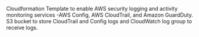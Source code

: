 Cloudformation Template to enable AWS security logging and activity monitoring services -AWS Config, AWS CloudTrail, and Amazon GuardDuty. S3 bucket to store CloudTrail and Config logs and CloudWatch log group to receive logs.